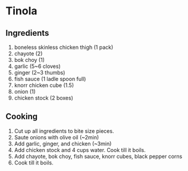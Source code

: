 # Tinola

## Ingredients

1. boneless skinless chicken thigh (1 pack)
2. chayote (2)
3. bok choy (1)
4. garlic (5~6 cloves)
5. ginger (2~3 thumbs)
6. fish sauce (1 ladle spoon full)
7. knorr chicken cube (1.5)
8. onion (1)
9. chicken stock (2 boxes)

## Cooking

1. Cut up all ingredients to bite size pieces.
2. Saute onions with olive oil (~2min)
3. Add garlic, ginger, and chicken (~3min)
4. Add chicken stock and 4 cups water. Cook till it boils.
5. Add chayote, bok choy, fish sauce, knorr cubes, black pepper corns
6. Cook till it boils. 
